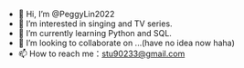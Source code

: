 - 👋 Hi, I’m @PeggyLin2022
- 👀 I’m interested in singing and TV series.
- 🌱 I’m currently learning Python and SQL.
- 💞️ I’m looking to collaborate on ...(have no idea now haha)
- 📫 How to reach me：stu90233@gmail.com

<!---
PeggyLin2022/PeggyLin2022 is a ✨ special ✨ repository because its `README.md` (this file) appears on your GitHub profile.
You can click the Preview link to take a look at your changes.
--->
